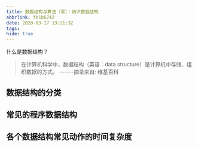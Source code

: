 ```yaml
---
title: 数据结构与算法（零）：初识数据结构
abbrlink: fb1b6742
date: 2020-03-17 13:21:32
tags:
hide: true
---
```

什么是数据结构？
>在计算机科学中，数据结构（英语：data structure）是计算机中存储、组织数据的方式。
------摘录来自: 维基百科

<!-- more -->

## 数据结构的分类
## 常见的程序数据结构
## 各个数据结构常见动作的时间复杂度

